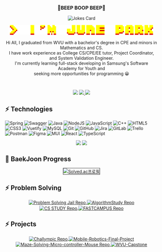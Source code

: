 <h3 align="center">👾BEEP BOOP BEEP👾</h3>

<!-- JOKE -->
<p align="center">
<img src="https://readme-jokes.vercel.app/api?theme=nightowl" alt="Jokes Card" />
</p>


<!-- NAME -->
<p align="center">
  <img src="./assets/arcade-font-writer (1).png"/>
</p>

<p align="center"> Hi All, I graduated from WVU with a bachelor's degree in CPE and minors in Mathematics and CS.<br/> I have work experience as College CS/CPE/EE tutor, Project Coordinator, and System Validation Engineer. <br/> I'm currently learning full-stack developing in Samsung's Software Academy for Youth and <br/> seeking more opportunities for programming 😀
</p>
<br/>

<!-- 이력서랑 이메일 넣을 자리 -->

<p align="center"> 
<a href="https://hits.seeyoufarm.com"><img src="https://hits.seeyoufarm.com/api/count/incr/badge.svg?url=https%3A%2F%2Fgithub.com%2FJun0S2%2Fhit-counter&count_bg=%23FFD902&title_bg=%233B3B3B&icon=gitlab.svg&icon_color=%23FB8200&title=hits&edge_flat=false"/></a>
<a href="mailto:hp0006@mix.wvu.edu" target="_blank">
    <img src="https://img.shields.io/badge/-Gmail-F73A6D?logo=gmail&logoColor=white&link=mailto:hp0006@mix.wvu.edu"/>
</a>
  <a href="https://befitting-locust-a2c.notion.site/June-Park-9a0d59ecf3b242bf9fba1b2f935629c1" target="_blank">
    <img src =  "https://img.shields.io/badge/-Portfolio-violet?&logo=notion&logoColor=white&link=https://befitting-locust-a2c.notion.site/June-Park-9a0d59ecf3b242bf9fba1b2f935629c1" target="_blank"/>
</a>
</p>

<!-- Tech Stacks -->

## ⚡ Technologies

![Spring](https://img.shields.io/badge/spring-%236DB33F.svg?style=for-the-badge&logo=spring&logoColor=white)
![Swagger](https://img.shields.io/badge/-Swagger-%23Clojure?style=for-the-badge&logo=swagger&logoColor=white)
![Java](https://img.shields.io/badge/java-%23ED8B00.svg?style=for-the-badge&logo=java&logoColor=white)
![NodeJS](https://img.shields.io/badge/node.js-6DA55F?style=for-the-badge&logo=node.js&logoColor=white)
![JavaScript](https://img.shields.io/badge/javascript-%23323330.svg?style=for-the-badge&logo=javascript&logoColor=%23F7DF1E)
![C++](https://img.shields.io/badge/c++-%2300599C.svg?style=for-the-badge&logo=c%2B%2B&logoColor=white)
![HTML5](https://img.shields.io/badge/html5-%23E34F26.svg?style=for-the-badge&logo=html5&logoColor=white)
![CSS3](https://img.shields.io/badge/css3-%231572B6.svg?style=for-the-badge&logo=css3&logoColor=white)
![Vuetify](https://img.shields.io/badge/Vuetify-1867C0?style=for-the-badge&logo=vuetify&logoColor=AEDDFF)
![MySQL](https://img.shields.io/badge/mysql-%2300f.svg?style=for-the-badge&logo=mysql&logoColor=white)
![Git](https://img.shields.io/badge/git-%23F05033.svg?style=for-the-badge&logo=git&logoColor=white)
![GitHub](https://img.shields.io/badge/github-%23121011.svg?style=for-the-badge&logo=github&logoColor=white)
![Jira](https://img.shields.io/badge/jira-%230A0FFF.svg?style=for-the-badge&logo=jira&logoColor=white)
![GitLab](https://img.shields.io/badge/gitlab-%23181717.svg?style=for-the-badge&logo=gitlab&logoColor=white)
![Trello](https://img.shields.io/badge/Trello-%23026AA7.svg?style=for-the-badge&logo=Trello&logoColor=white)
![Postman](https://img.shields.io/badge/Postman-FF6C37?style=for-the-badge&logo=postman&logoColor=white)
![Figma](https://img.shields.io/badge/figma-%23F24E1E.svg?style=for-the-badge&logo=figma&logoColor=white)
![MUI](https://img.shields.io/badge/MUI-%230081CB.svg?style=for-the-badge&logo=mui&logoColor=white)
![React](https://img.shields.io/badge/react-%2320232a.svg?style=for-the-badge&logo=react&logoColor=%2361DAFB)
![TypeScript](https://img.shields.io/badge/typescript-%23007ACC.svg?style=for-the-badge&logo=typescript&logoColor=white)


<!--(MOST USED LANGUAGES & GIT STATUS h177.27 w450)-->

<p align=center>
    <div align="center">
     <img  width = "450px" src ="https://github-readme-stats.vercel.app/api?username=Jun0S2&show_icons=true&theme=great-gatsby"/>
      <img height="177.27px" src="https://github-readme-stats.vercel.app/api/top-langs/?username=Jun0S2&layout=compact&theme=great-gatsby"/>
    </div>
</p>

<!-- Baekjoon lv -->
## 🧪 BaekJoon Progress

<p align=center>
   <div align="center">
     <a href="https://solved.ac/shun12" title="Go to Source">
        <img align="center" border="1px solid white" height="150px" src="http://mazassumnida.wtf/api/v2/generate_badge?boj=shun12" alt="Solved.ac프로필" />
     </a>
   </div>
</p>

<!-- PS REPO-->
## ⚡ Problem Solving
<p align=center>
   <div align="center">
     <!-- Algorithm Group Study-->  
        <a href="https://github.com/Jun0S2/Problem_Solving_Jail" title="Go to Problem Solving Jail Repo">
         <img align="center" src="https://github-readme-stats.vercel.app/api/pin/?username=Jun0S2&repo=Problem_Solving_Jail&theme=great-gatsby&show_icons=true&show_owner=true" alt="Problem Solving Jail Repo" />
        </a>
        <!--  Algorithm Personal Study -->        
      <a href="https://github.com/Jun0S2/AlgorithmStudy" title="Go to AlgorithmStudy Repo">
         <img align="center" src="https://github-readme-stats.vercel.app/api/pin/?username=Jun0S2&repo=AlgorithmStudy&theme=great-gatsby&show_icons=true&show_owner=true" alt="AlgorithmStudy Repo" />
      </a>
</div>
   <div align="center">    
        <a href="https://github.com/Jun0S2/CS-STUDY" title="Go to CS STUDY Repo">
         <img align="center" src="https://github-readme-stats.vercel.app/api/pin/?username=Jun0S2&repo=CS-STUDY&theme=great-gatsby&show_icons=true&show_owner=true" alt="CS STUDY Repo" />
        </a>
      <!--  AlgorithmStudy -->         
      <a href="https://github.com/Jun0S2/FASTCAMPUS" title="Go to AlgorithmStudy Repo">
         <img align="center" src="https://github-readme-stats.vercel.app/api/pin/?username=Jun0S2&repo=FASTCAMPUS&theme=great-gatsby&show_icons=true&show_owner=true" alt="FASTCAMPUS Repo" />
      </a>
</div> 
</p>


## ⚡ Projects

<p align=center>
   <div align="center">
   <!-- Challympic -->  
        <a href="https://github.com/Jun0S2/Challympic" title="Go to Challympic Repo">
         <img align="center" src="https://github-readme-stats.vercel.app/api/pin/?username=Jun0S2&repo=Challympic&theme=great-gatsby&show_icons=true&show_owner=true" alt="Challympic Repo" />
        </a>
   <!-- iRobot  -->  
        <a href="https://github.com/Jun0S2/Mobile-Robotics-Final-Project" title="Go to Mobile-Robotics-Final-Project Repo">
         <img align="center" src="https://github-readme-stats.vercel.app/api/pin/?username=Jun0S2&repo=Mobile-Robotics-Final-Project&theme=great-gatsby&show_icons=true&show_owner=true" alt="Mobile-Robotics-Final-Project" />
        </a>
     </div>
    <div align="center">
   <!-- MicroController -->  
        <a href="https://github.com/Jun0S2/Maze-Solving-Micro-controller-Mouse" title="Go to Maze-Solving-Micro-controller-Mouse Repo">
         <img align="center" src="https://github-readme-stats.vercel.app/api/pin/?username=Jun0S2&repo=Maze-Solving-Micro-controller-Mouse&theme=great-gatsby&show_icons=true&show_owner=true" alt="Maze-Solving-Micro-controller-Mouse Repo" />
        </a>
   <!-- WVU-Capstone 코드반출 실패  -->  
        <a href="https://github.com/Jun0S2/WVU-Capstone" title="Go to WVU-Capstone Repo">
         <img align="center" src="https://github-readme-stats.vercel.app/api/pin/?username=Jun0S2&repo=WVU-Capstone&theme=great-gatsby&show_icons=true&show_owner=true" alt="WVU-Capstone" />
        </a>
     </div>
</p>
